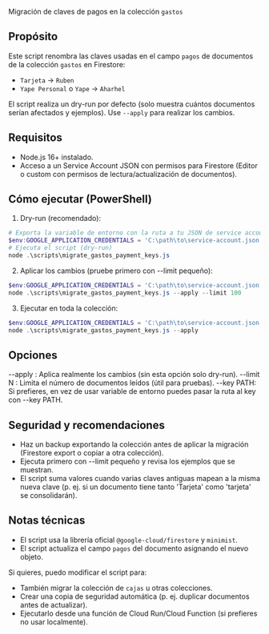 Migración de claves de pagos en la colección `gastos`

Propósito
--------
Este script renombra las claves usadas en el campo `pagos` de documentos de la colección `gastos` en Firestore:
- `Tarjeta` -> `Ruben`
- `Yape Personal` o `Yape` -> `Aharhel`

El script realiza un dry-run por defecto (solo muestra cuántos documentos serían afectados y ejemplos). Use `--apply` para realizar los cambios.

Requisitos
---------
- Node.js 16+ instalado.
- Acceso a un Service Account JSON con permisos para Firestore (Editor o custom con permisos de lectura/actualización de documentos).

Cómo ejecutar (PowerShell)
-------------------------
1) Dry-run (recomendado):

```powershell
# Exporta la variable de entorno con la ruta a tu JSON de service account
$env:GOOGLE_APPLICATION_CREDENTIALS = 'C:\path\to\service-account.json'
# Ejecuta el script (dry-run)
node .\scripts\migrate_gastos_payment_keys.js
```

2) Aplicar los cambios (pruebe primero con --limit pequeño):

```powershell
$env:GOOGLE_APPLICATION_CREDENTIALS = 'C:\path\to\service-account.json'
node .\scripts\migrate_gastos_payment_keys.js --apply --limit 100
```

3) Ejecutar en toda la colección:

```powershell
$env:GOOGLE_APPLICATION_CREDENTIALS = 'C:\path\to\service-account.json'
node .\scripts\migrate_gastos_payment_keys.js --apply
```

Opciones
-------
--apply   : Aplica realmente los cambios (sin esta opción solo dry-run).
--limit N : Limita el número de documentos leídos (útil para pruebas).
--key PATH: Si prefieres, en vez de usar variable de entorno puedes pasar la ruta al key con --key PATH.

Seguridad y recomendaciones
--------------------------
- Haz un backup exportando la colección antes de aplicar la migración (Firestore export o copiar a otra colección).
- Ejecuta primero con --limit pequeño y revisa los ejemplos que se muestran.
- El script suma valores cuando varias claves antiguas mapean a la misma nueva clave (p. ej. si un documento tiene tanto 'Tarjeta' como 'tarjeta' se consolidarán).

Notas técnicas
-------------
- El script usa la librería oficial `@google-cloud/firestore` y `minimist`.
- El script actualiza el campo `pagos` del documento asignando el nuevo objeto.

Si quieres, puedo modificar el script para:
- También migrar la colección de `cajas` u otras colecciones.
- Crear una copia de seguridad automática (p. ej. duplicar documentos antes de actualizar).
- Ejecutarlo desde una función de Cloud Run/Cloud Function (si prefieres no usar localmente).

